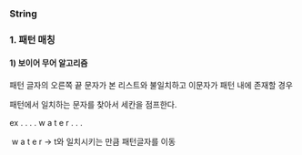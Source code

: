### String



### 1. 패턴 매칭



#### 1) 보이어 무어 알고리즘 

패턴 글자의 오른쪽 끝 문자가 본 리스트와 불일치하고 이문자가 패턴 내에 존재할 경우

패턴에서 일치하는 문자를 찾아서 세칸을 점프한다.



ex . . . . w a t e r . . .

​        w a t e r                    -> t와 일치시키는 만큼 패턴글자를 이동



